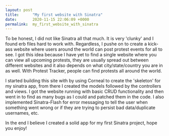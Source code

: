 ```yaml
---
layout: post
title:      "My first website with Sinatra"
date:       2020-11-15 22:06:09 +0000
permalink:  my_first_website_with_sinatra
---
```



To be honest, I did not like Sinatra all that much. It is very 'clunky' and I found erb files hard to work with. Regardless, I pushe on to create a kick-ass website where users around the world can post protest events for all to see. I got this idea because I have yet to find a single website where you can view all upcoming protests, they are usually spread out between different websites and it also depends on what city/state/country you are in as well. With Protest Tracker, people can find protests all around the world. 

I started building this site with by using Corneal to create the 'skeleton' for my sinatra app, from there I created the models followed by the controllers and views. I got the website running with basic CRUD functionality and then went in to find as many bugs as I could and patched them in the code. I also implemented Sinatra-Flash for error messaging to tell the user when something went wrong or if they are trying to persist bad data/duplicate usernames, etc. 

In the end I believe I created a solid app for my first Sinatra project, hope you enjoy!

